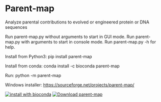 # Parent-map

Analyze parental contributions to evolved or engineered protein or DNA sequences

Run parent-map.py without arguments to start in GUI mode.
Run parent-map.py with arguments to start in console mode.
Run parent-map.py -h for help.

Install from Python3: pip install parent-map

Install from conda: conda install -c bioconda parent-map

Run: python -m parent-map

Windows installer: https://sourceforge.net/projects/parent-map/

[![install with bioconda](https://img.shields.io/badge/install%20with-bioconda-brightgreen.svg?style=flat)](http://bioconda.github.io/recipes/parent-map/README.html)
[![Download parent-map](https://a.fsdn.com/con/app/sf-download-button)](https://sourceforge.net/projects/parent-map/files/latest/download)

